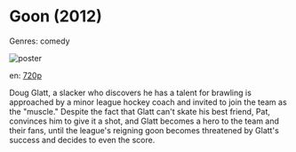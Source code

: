 # Goon (2012)

Genres: comedy

![poster](http://image.tmdb.org/t/p/w500/84mA0tnArvMdr5alUFVgfOypk7i.jpg)

en:
  [720p](magnet:?xt=urn:btih:9AFF15FB35D9ACC312A11E795FA1A3D1DDBC9A76&tr=udp://glotorrents.pw:6969/announce&tr=udp://tracker.opentrackr.org:1337/announce&tr=udp://torrent.gresille.org:80/announce&tr=udp://tracker.openbittorrent.com:80&tr=udp://tracker.coppersurfer.tk:6969&tr=udp://tracker.leechers-paradise.org:6969&tr=udp://p4p.arenabg.ch:1337&tr=udp://tracker.internetwarriors.net:1337)
  


Doug Glatt, a slacker who discovers he has a talent for brawling is approached by a minor league hockey coach and invited to join the team as the "muscle." Despite the fact that Glatt can't skate his best friend, Pat, convinces him to give it a shot, and Glatt becomes a hero to the team and their fans, until the league's reigning goon becomes threatened by Glatt's success and decides to even the score.
